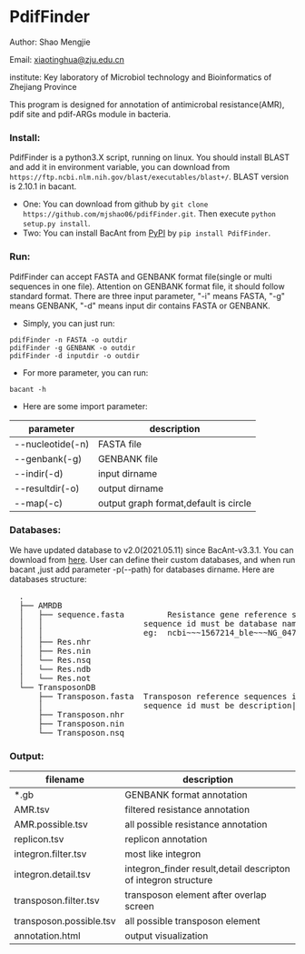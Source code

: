 # PdifFinder
Author:     Shao Mengjie

Email:      xiaotinghua@zju.edu.cn

institute:  Key laboratory of Microbiol technology and Bioinformatics of Zhejiang Province

This program is designed for annotation of antimicrobal resistance(AMR), pdif site and pdif-ARGs module in bacteria.

### Install:
PdifFinder is a python3.X script, running on linux. 
You should install BLAST and add it in environment variable, you can download from `https://ftp.ncbi.nlm.nih.gov/blast/executables/blast+/`. BLAST version is 2.10.1 in bacant.

* One:
  You can download from github by `git clone https://github.com/mjshao06/pdifFinder.git`. Then execute `python setup.py install`.
* Two:
  You can install BacAnt from [PyPI](https://pypi.org/project/PdifFinder) by `pip install PdifFinder`.


### Run:
PdifFinder can accept FASTA and GENBANK format file(single or multi sequences in one file). Attention on GENBANK format file, it should follow standard format.
There are three input parameter, "-i" means FASTA, "-g" means GENBANK, "-d" means input dir contains FASTA or GENBANK.
* Simply, you can just run:
```
pdifFinder -n FASTA -o outdir
pdifFinder -g GENBANK -o outdir
pdifFinder -d inputdir -o outdir
```
* For more parameter, you can run:
```
bacant -h
```
* Here are some import parameter:

parameter  | description
---- | -----
--nucleotide(-n) | FASTA file
--genbank(-g) | GENBANK file
--indir(-d) | input dirname
--resultdir(-o) | output dirname
--map(-c) | output graph format,default is circle

### Databases:
We have updated database to v2.0(2021.05.11) since BacAnt-v3.3.1. You can download from [here](http://bacant.net/static/database/v2.0/bacant-db-v2.0.tar.gz).
User can define their custom databases, and when run bacant ,just add parameter -p(--path) for databases dirname.
Here are databases structure:

<pre>
  .
  ├── AMRDB
  │   ├── sequence.fasta         Resistance gene reference sequences in FASTA format
  │   │                     sequence id must be database name~~~gene~~~accession~~~description,
  │   │                     eg:  ncbi~~~1567214_ble~~~NG_047553.1~~~BLEOMYCIN BLMA family bleomycin binding protein
  │   ├── Res.nhr
  │   ├── Res.nin
  │   └── Res.nsq
  │   └── Res.ndb
  │   └── Res.not
  └── TransposonDB
      ├── Transposon.fasta  Transposon reference sequences in FASTA format
      │                     sequence id must be description|accession,eg: Tn2009|CP001937
      ├── Transposon.nhr
      ├── Transposon.nin
      └── Transposon.nsq
</pre>      
### Output:

filename  | description
---- | -----
*.gb | GENBANK format annotation
AMR.tsv | filtered resistance annotation
AMR.possible.tsv | all possible resistance annotation
replicon.tsv | replicon annotation
integron.filter.tsv | most like integron
integron.detail.tsv | integron_finder result,detail descripton of integron structure
transposon.filter.tsv | transposon element after overlap screen
transposon.possible.tsv | all possible transposon element
annotation.html | output visualization
